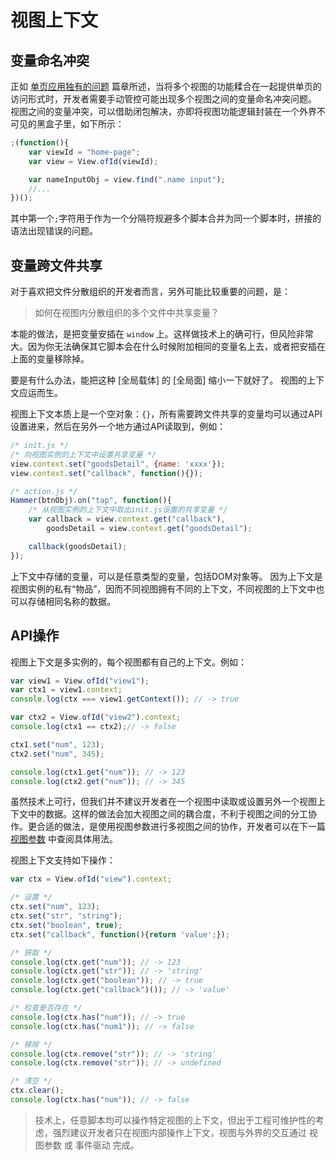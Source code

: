 # 视图上下文

## 变量命名冲突

正如 [单页应用独有的问题](https://blog.csdn.net/baozhang007/article/details/81675945) 篇章所述，当将多个视图的功能糅合在一起提供单页的访问形式时，开发者需要手动管控可能出现多个视图之间的变量命名冲突问题。 视图之间的变量冲突，可以借助闭包解决，亦即将视图功能逻辑封装在一个外界不可见的黑盒子里，如下所示：

```javascript
;(function(){
    var viewId = "home-page";
    var view = View.ofId(viewId);

    var nameInputObj = view.find(".name input");
    //...
})();
```

其中第一个`;`字符用于作为一个分隔符规避多个脚本合并为同一个脚本时，拼接的语法出现错误的问题。

## 变量跨文件共享

对于喜欢把文件分散组织的开发者而言，另外可能比较重要的问题，是：

> 如何在视图内分散组织的多个文件中共享变量？

本能的做法，是把变量安插在 `window` 上。这样做技术上的确可行，但风险非常大。因为你无法确保其它脚本会在什么时候附加相同的变量名上去，或者把安插在上面的变量移除掉。

要是有什么办法，能把这种 \[全局载体\] 的 \[全局面\] 缩小一下就好了。 视图的上下文应运而生。

视图上下文本质上是一个空对象：`{}`，所有需要跨文件共享的变量均可以通过API设置进来，然后在另外一个地方通过API读取到，例如：

```javascript
/* init.js */
/* 向视图实例的上下文中设置共享变量 */
view.context.set("goodsDetail", {name: 'xxxx'});
view.context.set("callback", function(){});

/* action.js */
Hammer(btnObj).on("tap", function(){
    /* 从视图实例的上下文中取出init.js设置的共享变量 */
    var callback = view.context.get("callback"),
        goodsDetail = view.context.get("goodsDetail");

    callback(goodsDetail);
});
```

上下文中存储的变量，可以是任意类型的变量，包括DOM对象等。 因为上下文是视图实例的私有“物品”，因而不同视图拥有不同的上下文，不同视图的上下文中也可以存储相同名称的数据。

## API操作

视图上下文是多实例的，每个视图都有自己的上下文。例如：

```javascript
var view1 = View.ofId("view1");
var ctx1 = view1.context;
console.log(ctx === view1.getContext()); // -> true

var ctx2 = View.ofId("view2").context;
console.log(ctx1 == ctx2);// -> false

ctx1.set("num", 123);
ctx2.set("num", 345);

console.log(ctx1.get("num")); // -> 123
console.log(ctx2.get("num")); // -> 345
```

虽然技术上可行，但我们并不建议开发者在一个视图中读取或设置另外一个视图上下文中的数据。这样的做法会加大视图之间的耦合度，不利于视图之间的分工协作。更合适的做法，是使用视图参数进行多视图之间的协作，开发者可以在下一篇 [视图参数](https://blog.csdn.net/baozhang007/article/details/84886614) 中查阅具体用法。

视图上下文支持如下操作：

```javascript
var ctx = View.ofId("view").context;

/* 设置 */
ctx.set("num", 123);
ctx.set("str", "string");
ctx.set("boolean", true);
ctx.set("callback", function(){return 'value';});

/* 获取 */
console.log(ctx.get("num")); // -> 123
console.log(ctx.get("str")); // -> 'string'
console.log(ctx.get("boolean")); // -> true
console.log(ctx.get("callback")()); // -> 'value'

/* 检查是否存在 */
console.log(ctx.has("num")); // -> true
console.log(ctx.has("num1")); // -> false

/* 移除 */
console.log(ctx.remove("str")); // -> 'string'
console.log(ctx.remove("str")); // -> undefined

/* 清空 */
ctx.clear();
console.log(ctx.has("num")); // -> false
```

> 技术上，任意脚本均可以操作特定视图的上下文，但出于工程可维护性的考虑，强烈建议开发者只在视图内部操作上下文，视图与外界的交互通过 视图参数 或 事件驱动 完成。


